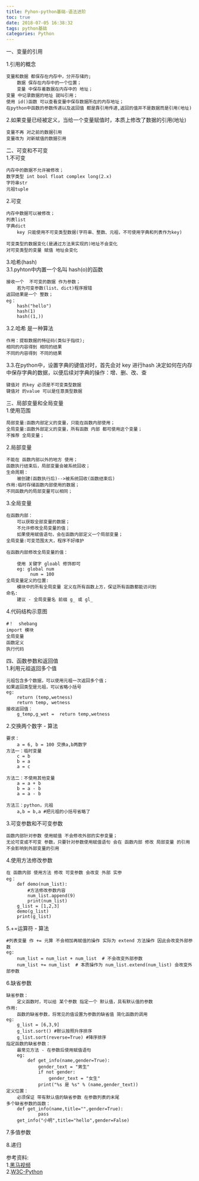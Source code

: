 ```yaml
---
title: Pyhon-python基础-语法进阶
toc: true
date: 2018-07-05 16:38:32
tags: python基础
categories: Python
---
```


一、变量的引用

<!-- more -->

1.引用的概念

	变量和数据 都保存在内存中，分开存储的;
		数据 保存在内存中的一个位置；
		变量 中保存着数据在内存中的 地址；
	变量 中记录数据的地址 就叫引用；
	使用 id()函数 可以查看变量中保存数据所在的内存地址；
	在python中函数的参数传递以及返回值 都是靠引用传递,返回的值并不是数据而是引用(地址)
	
2.如果变量已经被定义，当给一个变量赋值时，本质上修改了数据的引用(地址)

	变量不再 对之前的数据引用
	变量改为 对新赋值的数据引用
二、可变和不可变<br>
1.不可变
	
	内存中的数据不允许被修改；
	数字类型 int bool float complex long(2.x)
	字符串str
	元祖tuple
2.可变

	内存中数据可以被修改；
	列表list
	字典dict
		key 只能使用不可变类型数据(字符串、整数、元祖，不可使用字典和列表作为key)
		
	可变类型的数据变化(是通过方法来实现的)地址不会变化
	对可变类型的变量 赋值 地址会变化
3.哈希(hash) 	
3.1.pyhton中内置一个名叫 hash(o)的函数

	接收一个  不可变的数据 作为参数；
		若为可变参数(list、dict)程序报错
	返回结果是一个 整数；
	eg：
		hash("hello")	
		hash(1)
		hash((1,))
		
3.2.哈希 是一种算法 
	
	作用：提取数据的特征码(类似于指纹);
	相同的内容得到 相同的结果
	不同的内容得到 不同的结果
3.3.在python中，设置字典的键值对时，首先会对 key 进行hash 决定如何在内存中保存字典的数据，以便后续对字典的操作：增、删、改、查

	键值对 的key 必须是不可变类型数据
	键值对 的value 可以是任意类型数据
三、局部变量和全局变量 		
1.使用范围

	局部变量:函数内部定义的变量，只能在函数内部使用；
	全局变量:函数外部定义的变量，所有函数 内部 都可使用这个变量；
	不推荐 全局变量；
2.局部变量

	不能在 函数内部以外的地方 使用； 
	函数执行结束后，局部变量会被系统回收；
	生命周期：
		被创建(函数执行后)-->被系统回收(函数结束后)
	作用:临时存储函数内部使用的数据；
	不同函数内的局部变量可以相同；		
3.全局变量

	在函数内部：
		可以获取全部变量的数据；
		不允许修改全局变量的值；
		如果使用赋值语句，会在函数内部定义一个局部变量；
	全局变量:可变范围太大，程序不好维护
	
	在函数内部修改全局变量的值：
		
		使用 关键字 gloabl 修饰即可
		eg: global num 
			 num = 100
	全局变量定义的位置:
		模块中的所有全局变量 定义在所有函数上方，保证所有函数都能访问到
	命名:
		建议 - 全局变量名 前缀 g_ 或 gl_
4.代码结构示意图

	#！  shebang
	import 模块
	全局变量
	函数定义
	执行代码
四、函数参数和返回值 	
1.利用元祖返回多个值
	
	元祖包含多个数据，可以使用元祖一次返回多个值；
	如果返回类型是元祖，可以省略小括号
	eg:
		return (temp,wetness)
		return temp, wetness
	接收返回值：
		g_temp,g_wet =  return temp,wetness
2.交换两个数字 - 算法
	
	要求：
		a = 6, b = 100 交换a,b两数字
	方法一：临时变量
		c = b
		b = a
		a = c
		
	方法二：不使用其他变量
		a = a + b
		b = a - b
		a = a - b
	
	方法三：python，元祖
		a,b = b,a #把元祖的小括号省略了
3.可变参数和不可变参数
	
	函数内部针对参数 使用赋值 不会修改外部的实参变量；
	无论可变或不可变 参数，只要针对参数使用赋值语句 会在 函数内部 修改 局部变量 的引用 不会影响到外部变量的引用
4.使用方法修改参数		
	
	在 函数内部 使用方法 修改 可变参数 会改变 外部 实参
	eg：
		def demo(num_list):
			#方法修改参数内容
			num_list.append(9)
			print(num_list)
		g_list = [1,2,3]
		demo(g_list)
		print(g_list)
5.+=运算符 - 算法

	#列表变量 作 += 元算 不会相加再赋值的操作 实际为 extend 方法操作 因此会改变外部参数
	eg:
		num_list = num_list + num_list  # 不会改变外部参数
		num_list += num_list  # 本质操作为 num_list.extend(num_list) 会改变外部参数
6.缺省参数
	
	缺省参数：
		定义函数时，可以给 某个参数 指定一个 默认值，具有默认值的参数
	作用:
		函数的缺省参数，将常见的值设置为参数的缺省值 简化函数的调用
	eg:
		g_list = [6,3,9]
		g_list.sort() #默认按照升序排序
		g_list.sort(reverse=True) #降序排序	
	指定函数的缺省参数：
		最常见方法 - 在参数后使用赋值语句
		eg:
			def get_info(name,gender=True):
				gender_text = "男生"
				if not gender:
					gender_text = "女生"
				print("%s 是 %s" % (name,gender_text))
	定义位置：
		必须保证 带有默认值的缺省参数 在参数列表的末尾
	多个缺省参数的函数：
		def get_info(name,title="",gender=True):
				pass
		get_info("小明",title="hello",gender=False)
7.多值参数

8.递归	

参考资料:<br>
1.[黑马视频]()<br>
2.[W3C-Python](https://www.w3cschool.cn/python/)